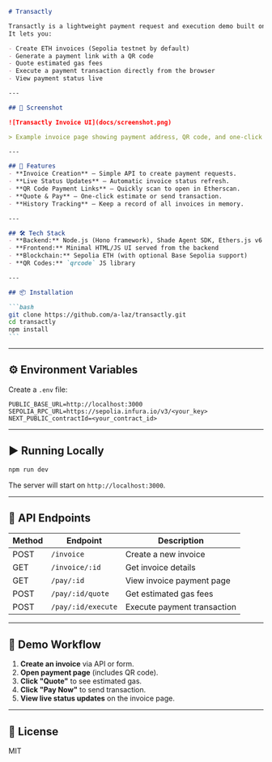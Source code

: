 ````markdown
# Transactly

Transactly is a lightweight payment request and execution demo built on top of Shade Agents.  
It lets you:

- Create ETH invoices (Sepolia testnet by default)
- Generate a payment link with a QR code
- Quote estimated gas fees
- Execute a payment transaction directly from the browser
- View payment status live

---

## 📸 Screenshot

![Transactly Invoice UI](docs/screenshot.png)

> Example invoice page showing payment address, QR code, and one-click quote & pay actions.

---

## 🚀 Features
- **Invoice Creation** — Simple API to create payment requests.
- **Live Status Updates** — Automatic invoice status refresh.
- **QR Code Payment Links** — Quickly scan to open in Etherscan.
- **Quote & Pay** — One-click estimate or send transaction.
- **History Tracking** — Keep a record of all invoices in memory.

---

## 🛠️ Tech Stack
- **Backend:** Node.js (Hono framework), Shade Agent SDK, Ethers.js v6
- **Frontend:** Minimal HTML/JS UI served from the backend
- **Blockchain:** Sepolia ETH (with optional Base Sepolia support)
- **QR Codes:** `qrcode` JS library

---

## 📦 Installation

```bash
git clone https://github.com/a-laz/transactly.git
cd transactly
npm install
```
````

---

## ⚙️ Environment Variables

Create a `.env` file:

```env
PUBLIC_BASE_URL=http://localhost:3000
SEPOLIA_RPC_URL=https://sepolia.infura.io/v3/<your_key>
NEXT_PUBLIC_contractId=<your_contract_id>
```

---

## ▶️ Running Locally

```bash
npm run dev
```

The server will start on `http://localhost:3000`.

---

## 🔗 API Endpoints

| Method | Endpoint           | Description                 |
| ------ | ------------------ | --------------------------- |
| POST   | `/invoice`         | Create a new invoice        |
| GET    | `/invoice/:id`     | Get invoice details         |
| GET    | `/pay/:id`         | View invoice payment page   |
| POST   | `/pay/:id/quote`   | Get estimated gas fees      |
| POST   | `/pay/:id/execute` | Execute payment transaction |

---

## 🧪 Demo Workflow

1. **Create an invoice** via API or form.
2. **Open payment page** (includes QR code).
3. **Click "Quote"** to see estimated gas.
4. **Click "Pay Now"** to send transaction.
5. **View live status updates** on the invoice page.

---

## 📜 License

MIT

